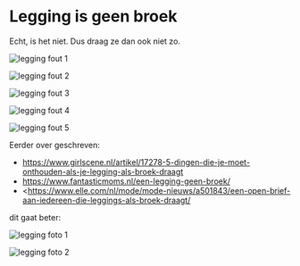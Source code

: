 Legging is geen broek
================

Echt, is het niet. Dus draag ze dan ook niet zo.

![legging fout 1](images/2093.jpg)

![legging fout 2](images/4935ebfbea_1426859872_Smokkelen-door-een-geheel-leggingpak-aan-te-trekken-maakt-het-nog-geen-broek__list-noup.jpg)

![legging fout 3](images/700xnx737897-pagespeed-ic-ergsqwizrp-o.png)

![legging fout 4](images/cad705cea3_1426857871_Wij-herhalen-een-legging-is-geen-broek__list-noup.jpg)

![legging fout 5](images/leggings-zijn-geen-broeken-nsmbl-10-b.jpg)

Eerder over geschreven:

- <https://www.girlscene.nl/artikel/17278-5-dingen-die-je-moet-onthouden-als-je-legging-als-broek-draagt>
- <https://www.fantasticmoms.nl/een-legging-geen-broek/>
- <https://www.elle.com/nl/mode/mode-nieuws/a501843/een-open-brief-aan-iedereen-die-leggings-als-broek-draagt/


dit gaat beter:

![legging foto 1](images/ayo-ogunseinde-0xWXyaa8bTQ-unsplash.jpg)

![legging foto 2](images/emily-rudolph--m0xspcr6Xw-unsplash.jpg)

